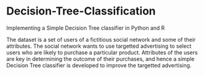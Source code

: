 # Decision-Tree-Classification
Implementing a Simple Decision Tree classifier in Python and R

The dataset is a set of users of a fictitious social network and some of their attributes. The social network wants to use targetted advertising to select users who are likely to purchase a particular product. Attributes of the users are key in determining the outcome of their purchases, and hence a simple Decision Tree classifier is developed to improve the targetted advertising.
